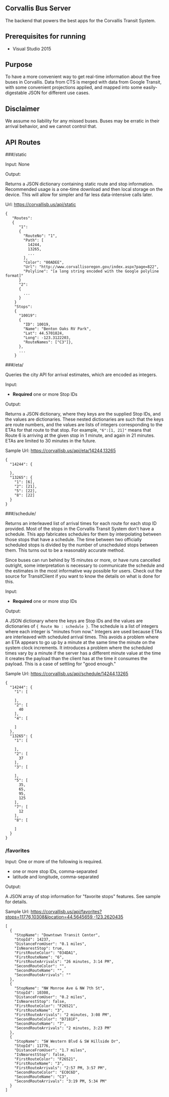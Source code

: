 ## Corvallis Bus Server

The backend that powers the best apps for the Corvallis Transit System.

## Prerequisites for running

- Visual Studio 2015

## Purpose

To have a more convenient way to get real-time information about the free buses in Corvallis.  Data from CTS is merged with data from Google Transit, with some convenient projections applied, and mapped into some easily-digestable JSON for different use cases.

## Disclaimer

We assume no liability for any missed buses.  Buses may be erratic in their arrival behavior, and we cannot control that.

## API Routes

###/static

Input: None

Output:

   Returns a JSON dictionary containing static route and stop information.  Recommended usage is a one-time download and then local storage on the device.  This will allow for simpler and far less data-intensive calls later.

Url: https://corvallisb.us/api/static

```
{
   "Routes":
   {
      "1":
      {
        "RouteNo": "1",
        "Path": [
          14244,
          13265,
          ...
        ],
        "Color": "00ADEE",
        "Url": "http://www.corvallisoregon.gov/index.aspx?page=822",
        "Polyline": "[a long string encoded with the Google polyline format]"
      }
      "2":
      {
        ...
      }
    }
    "Stops":
    {
      "10019": 
      {
        "ID": 10019,
        "Name": "Benton Oaks RV Park",
        "Lat": 44.5701824,
        "Long": -123.3122203,
        "RouteNames": ["C3"]},
      },
      ...
    }
```

###/eta/

Queries the city API for arrival estimates, which are encoded as integers.

Input:
   - **Required** one or more Stop IDs

Output:

Returns a JSON dictionary, where they keys are the supplied Stop IDs, and the values are dictionaries.  These nested dictionaries are such that the keys are route numbers, and the values are lists of integers corresponding to the ETAs for that route to that stop. For example, ``"6":[1, 21]"`` means that Route 6 is arriving at the given stop in 1 minute, and again in 21 minutes. ETAs are limited to 30 minutes in the future.

Sample Url: https://corvallisb.us/api/eta/14244,13265

```
{
  "14244": {
    
  },
  "13265": {
    "1": [6],
    "2": [21],
    "5": [22],
    "8": [22]
  }
}
```

###/schedule/

Returns an interleaved list of arrival times for each route for each stop ID provided.
Most of the stops in the Corvallis Transit System don't have a schedule. This app fabricates schedules for them by interpolating between those stops that have a schedule. The time between two officially scheduled stops is divided by the number of unscheduled stops between them. This turns out to be a reasonably accurate method.

Since buses can run behind by 15 minutes or more, or have runs cancelled outright, some interpretation is necessary to communicate the schedule and the estimates in the most informative way possible for users. Check out the source for TransitClient if you want to know the details on what is done for this.

Input: 
   - **Required** one or more stop IDs

Output:

   A JSON dictionary where the keys are Stop IDs and the values are dictionaries of ``{ Route No : schedule }``.
   The schedule is a list of integers where each integer is "minutes from now." Integers are used because ETAs are interleaved with scheduled arrival times. This avoids a problem where an ETA appears to go up by a minute at the same time the minute on the system clock increments. It introduces a problem where the scheduled times vary by a minute if the server has a different minute value at the time it creates the payload than the client has at the time it consumes the payload. This is a case of settling for "good enough."

Sample Url: https://corvallisb.us/api/schedule/14244,13265

```
{
  "14244": {
    "1": [
      
    ],
    "2": [
      40
    ],
    "4": [
      
    ]
  },
  "13265": {
    "1": [
      
    ],
    "2": [
      37
    ],
    "3": [
      
    ],
    "5": [
      35,
      65,
      95,
      125
    ],
    "7": [
      12
    ],
    "8": [
      
    ]
  }
}
```
### /favorites

Input:
One or more of the following is required.
   - one or more stop IDs, comma-separated
   - latitude and longitude, comma-separated

Output:

   A JSON array of stop information for "favorite stops" features.  See sample for details.
   
Sample Url: https://corvallisb.us/api/favorites?stops=11776,10308&location=44.5645659,-123.2620435
   
```
[
  {
    "StopName": "Downtown Transit Center",
    "StopId": 14237,
    "DistanceFromUser": "0.1 miles",
    "IsNearestStop": true,
    "FirstRouteColor": "034DA1",
    "FirstRouteName": "6",
    "FirstRouteArrivals": "26 minutes, 3:14 PM",
    "SecondRouteColor": "",
    "SecondRouteName": "",
    "SecondRouteArrivals": ""
  },
  {
    "StopName": "NW Monroe Ave & NW 7th St",
    "StopId": 10308,
    "DistanceFromUser": "0.2 miles",
    "IsNearestStop": false,
    "FirstRouteColor": "F26521",
    "FirstRouteName": "3",
    "FirstRouteArrivals": "2 minutes, 3:08 PM",
    "SecondRouteColor": "D7181F",
    "SecondRouteName": "7",
    "SecondRouteArrivals": "2 minutes, 3:23 PM"
  },
  {
    "StopName": "SW Western Blvd & SW Hillside Dr",
    "StopId": 11776,
    "DistanceFromUser": "1.7 miles",
    "IsNearestStop": false,
    "FirstRouteColor": "F26521",
    "FirstRouteName": "3",
    "FirstRouteArrivals": "2:57 PM, 3:57 PM",
    "SecondRouteColor": "EC0C6D",
    "SecondRouteName": "C3",
    "SecondRouteArrivals": "3:19 PM, 5:34 PM"
  }
]
```
